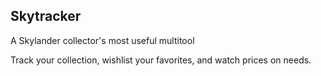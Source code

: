 ## Skytracker
A Skylander collector's most useful multitool

Track your collection, wishlist your favorites, and watch prices on needs.